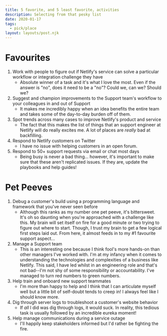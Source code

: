 ```yaml
---
title: 5 favorite, and 5 least favorite, activities
description: Selecting from that pesky list
date: 2020-01-17
tags:
  - pick/place
layout: layouts/post.njk
---
```

# Favourites

1. Work with people to figure out if Netlify's service can solve a particular workflow or integration challenge they have
	* Absolute winner of a task and it's what I love the most. Even if the answer is "no", does it need to be a "no"? Could we, can we? Should we?
2. Suggest and champion improvements to the Support team's workflow to your colleagues in and out of Support
	* It makes me incredibly happy when an idea benefits the entire team and takes some of the day-to-day burden off of them.
3. Spot trends across many cases to improve Netlify's product and service
	* The fact that this makes the list of things that an support engineer at Netlify will do really excites me. A lot of places are _really_ bad at backfilling.
4. Respond to Netlify customers on Twitter
	* I have no issue with helping customers in an open forum.
5. Respond to 50+ support requests via email or chat most days
	* Being busy is never a bad thing... however, it's important to make sure that these aren't replicated issues. If they are, update the playbooks and help guides!

# Pet Peeves

1. Debug a customer's build using a programming language and framework that you've never seen before
	* Although this ranks as my number one pet peeve, it's bittersweet. It's oh so daunting when you're approached with a challenge like this. My brain will set itself on fire for a good minute or two trying to figure out where to start. Though, I trust my brain to get a few logical first steps laid out. From here, it almost feeds in to my #1 favourite support aspect...
2. Manage a Support team
	* This is an interesting one because I think fool's more hands-on than other managers I've worked with. I'm at my infancy when it comes to understanding the technologies and complexities of a business like Netlify. This said, I have led whilst in an engineering role and that's not bad--I'm not shy of some responsibility or accountability. I've managed to turn red numbers to green numbers.
3. Help train and onboard new support teammates
	* I'm more than happy to help and I think that I can articulate myself well but a little bit of self-doubt tends to creep in! I always feel like I should know more.
4. Dig through server logs to troubleshoot a customer's website behavior
	* If _all_ I did was dig through logs, it would suck. In reality, this tedious task is usually followed by an incredible eureka moment!
5. Help manage communications during a service outage
	* I'll happily keep stakeholders informed but I'd rather be fighting the fire.